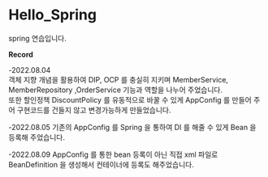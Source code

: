 # Hello_Spring

spring 연습입니다.  

**Record** 

-2022.08.04  
 객체 지향 개념을 활용하여 DIP, OCP 를 충실히 지키며 MemberService, MemberRepository ,OrderService 기능과 역할을 나누어 주었습니다.  
또한 할인정책 DiscountPolicy 를 유동적으로 바꿀 수 있게 AppConfig 를 만들어 주어 구현코드를 건들지 않고 변경가능하게 만들었습니다.

-2022.08.05
  기존의 AppConfig 를 Spring 을 통하여 DI 를 해줄 수 있게 Bean 을 등록해 주었습니다.

-2022.08.09
  AppConfig 를 통한 bean 등록이 아닌 직접 xml 파일로 BeanDefinition 을 생성해서 컨테이너에 등록도 해주었습니다.
